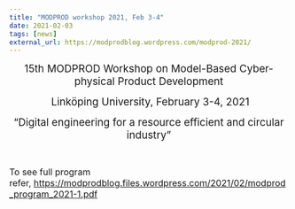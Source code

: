 ```yaml
---
title: "MODPROD workshop 2021, Feb 3-4"
date: 2021-02-03
tags: [news]
external_url: https://modprodblog.wordpress.com/modprod-2021/
---
```

<p style="text-align: center;"><span style="font-size: 14pt;">15th MODPROD Workshop on Model-Based&nbsp;Cyber-physical Product Development</span></p>
<p style="text-align: center;"><span style="font-size: 14pt;">&nbsp;Linköping University, February 3-4, 2021</span></p>
<p style="text-align: center;"><span style="font-size: 14pt;">“Digital engineering for a resource efficient and circular industry”</span></p>
<p>&nbsp;</p>
<p><span style="font-size: 12pt;">To see full program refer,&nbsp;<a href="https://modprodblog.files.wordpress.com/2021/02/modprod_program_2021-1.pdf">https://modprodblog.files.wordpress.com/2021/02/modprod_program_2021-1.pdf</a></span></p>
